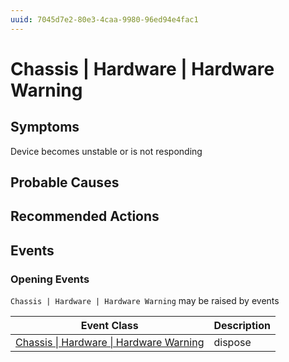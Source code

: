 ```yaml
---
uuid: 7045d7e2-80e3-4caa-9980-96ed94e4fac1
---
```

# Chassis | Hardware | Hardware Warning

## Symptoms

Device becomes unstable or is not responding

## Probable Causes

## Recommended Actions

## Events

### Opening Events
`Chassis | Hardware | Hardware Warning` may be raised by events

| Event Class                                                                                                   | Description |
| ------------------------------------------------------------------------------------------------------------- | ----------- |
| [Chassis \| Hardware \| Hardware Warning](ref://event-classes-reference/chassis/hardware/hardware-warning.md) | dispose     |

